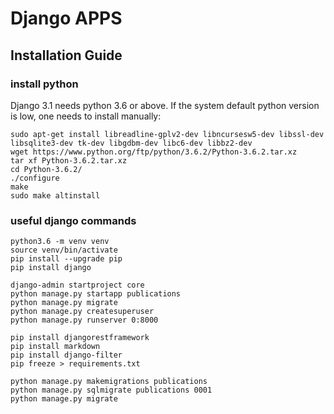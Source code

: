 # Django APPS

## Installation Guide

### install python
Django 3.1 needs python 3.6 or above. If the system default python version is low, one needs to install manually:
```
sudo apt-get install libreadline-gplv2-dev libncursesw5-dev libssl-dev libsqlite3-dev tk-dev libgdbm-dev libc6-dev libbz2-dev
wget https://www.python.org/ftp/python/3.6.2/Python-3.6.2.tar.xz
tar xf Python-3.6.2.tar.xz
cd Python-3.6.2/
./configure
make
sudo make altinstall
```

### useful django commands
```
python3.6 -m venv venv
source venv/bin/activate
pip install --upgrade pip
pip install django

django-admin startproject core
python manage.py startapp publications
python manage.py migrate
python manage.py createsuperuser
python manage.py runserver 0:8000

pip install djangorestframework
pip install markdown
pip install django-filter
pip freeze > requirements.txt

python manage.py makemigrations publications
python manage.py sqlmigrate publications 0001
python manage.py migrate

```